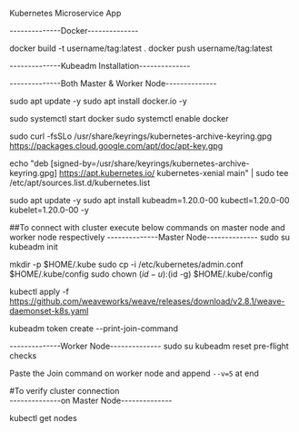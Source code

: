 Kubernetes Microservice App


--------------Docker--------------

docker build -t username/tag:latest .
docker push username/tag:latest

--------------Kubeadm Installation--------------

--------------Both Master & Worker Node--------------

sudo apt update -y
sudo apt install docker.io -y

sudo systemctl start docker
sudo systemctl enable docker

sudo curl -fsSLo /usr/share/keyrings/kubernetes-archive-keyring.gpg https://packages.cloud.google.com/apt/doc/apt-key.gpg

echo "deb [signed-by=/usr/share/keyrings/kubernetes-archive-keyring.gpg] https://apt.kubernetes.io/ kubernetes-xenial main" | sudo tee /etc/apt/sources.list.d/kubernetes.list

sudo apt update -y
sudo apt install kubeadm=1.20.0-00 kubectl=1.20.0-00 kubelet=1.20.0-00 -y


##To connect with cluster execute below commands on master node and worker node respectively
--------------Master Node--------------
sudo su
kubeadm init

  mkdir -p $HOME/.kube
  sudo cp -i /etc/kubernetes/admin.conf $HOME/.kube/config
  sudo chown $(id -u):$(id -g) $HOME/.kube/config
  
kubectl apply -f https://github.com/weaveworks/weave/releases/download/v2.8.1/weave-daemonset-k8s.yaml

kubeadm token create --print-join-command
  

--------------Worker Node--------------
sudo su
kubeadm reset pre-flight checks

Paste the Join command on worker node and append `--v=5` at end

#To verify cluster connection  
--------------on Master Node--------------

kubectl get nodes 